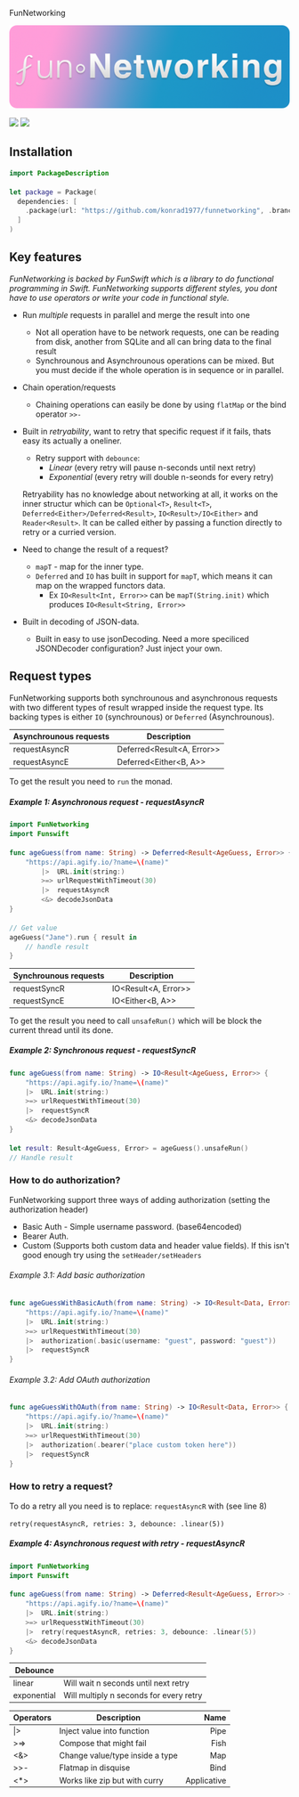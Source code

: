 FunNetworking

!["Logo"](https://github.com/konrad1977/funnetworking/blob/main/Images/logo.png)

![](https://img.shields.io/github/languages/top/konrad1977/funnetworking) ![](https://img.shields.io/github/license/konrad1977/funnetworking)


## Installation

```swift
import PackageDescription

let package = Package(
  dependencies: [
    .package(url: "https://github.com/konrad1977/funnetworking", .branch("main")),
  ]
)
```

## Key features

*FunNetworking is backed by FunSwift which is a library to do functional programming in Swift. FunNetworking supports different styles, you dont have to use operators or write your code in functional style.*

- Run *multiple* requests in parallel and merge the result into one

  - Not all operation have to be network requests, one can be reading from disk, another from SQLite and all can bring data to the final result
  - Synchrounous and Asynchrounous operations can be mixed. But you must decide if the whole operation is in sequence or in parallel.

- Chain operation/requests

  - Chaining operations can easily be done by using `flatMap` or the bind operator `>>-`

- Built in *retryability*, want to retry that specific request if it fails, thats easy its actually a oneliner. 

  - Retry support with `debounce`:
    - *Linear* (every retry will pause n-seconds until next retry)
    - *Exponential* (every retry will double n-seonds for every retry)

  Retryability has no knowledge about networking at all, it works on the inner structur which can be `Optional<T>`, `Result<T>`, `Deferred<Either>/Deferred<Result>`, `IO<Result>/IO<Either>` and `Reader<Result>`. It can be called either by passing a function directly to retry or a curried version.

- Need to change the result of a request?

  - `mapT` -  map for the inner type.
  - `Deferred` and `IO` has built in support for `mapT`, which means it can map on the wrapped functors data. 
    - Ex `IO<Result<Int, Error>>` can be `mapT(String.init)` which produces `IO<Result<String, Error>>`

- Built in decoding of JSON-data. 

  - Built in easy to use jsonDecoding. Need a more speciliced JSONDecoder configuration? Just inject your own. 

## Request types

FunNetworking supports both synchrounous and asynchronous requests with two different types of result wrapped inside the request type. Its backing types is either `IO` (synchrounous) or `Deferred` (Asynchrounous). 

| Asynchrounous requests | Description                |
| ---------------------- | -------------------------- |
| requestAsyncR          | Deferred<Result<A, Error>> |
| requestAsyncE          | Deferred<Either<B, A>>     |

To get the result you need to `run` the monad.

##### Example 1: Asynchronous request - requestAsyncR

```swift
import FunNetworking
import Funswift

func ageGuess(from name: String) -> Deferred<Result<AgeGuess, Error>> {
	"https://api.agify.io/?name=\(name)"
		|>	URL.init(string:)
		>=>	urlRequestWithTimeout(30)
		|>	requestAsyncR
		<&>	decodeJsonData
}

// Get value
ageGuess("Jane").run { result in 
	// handle result
}
```



| Synchrounous requests | Description          |
| --------------------- | -------------------- |
| requestSyncR          | IO<Result<A, Error>> |
| requestSyncE          | IO<Either<B, A>>     |

To get the result you need to call `unsafeRun()` which will be block the current thread until its done.

##### Example 2: Synchronous request - requestSyncR

```swift
func ageGuess(from name: String) -> IO<Result<AgeGuess, Error>> {
	"https://api.agify.io/?name=\(name)"
  	|>	URL.init(string:)
  	>=>	urlRequestWithTimeout(30)
  	|>	requestSyncR
  	<&>	decodeJsonData
}

let result: Result<AgeGuess, Error> = ageGuess().unsafeRun()
// Handle result
```

### How to do authorization?

FunNetworking support three ways of adding authorization (setting the authorization header)

-  Basic Auth - Simple username password. (base64encoded)
-  Bearer Auth. 
- Custom (Supports both custom data and header value fields). If this isn't good enough try using the `setHeader/setHeaders`

###### Example 3.1: Add basic authorization

```swift
func ageGuessWithBasicAuth(from name: String) -> IO<Result<Data, Error>> {
	"https://api.agify.io/?name=\(name)"
  	|>	URL.init(string:)
  	>=>	urlRequestWithTimeout(30)
  	|>	authorization(.basic(username: "guest", password: "guest"))
  	|>	requestSyncR
}
```

###### Example 3.2: Add OAuth authorization

```swift
func ageGuessWithOAuth(from name: String) -> IO<Result<Data, Error>> {
	"https://api.agify.io/?name=\(name)"
  	|>	URL.init(string:)
  	>=>	urlRequestWithTimeout(30)
  	|>	authorization(.bearer("place custom token here"))
  	|>	requestSyncR
}
```

### How to retry a request?

To do a retry all you need is to replace: `requestAsyncR` with (see line 8)

`retry(requestAsyncR, retries: 3, debounce: .linear(5))`

##### Example 4: Asynchronous request with retry - requestAsyncR

```swift
import FunNetworking
import Funswift

func ageGuess(from name: String) -> Deferred<Result<AgeGuess, Error>> {
	"https://api.agify.io/?name=\(name)"
  	|> 	URL.init(string:)
  	>=>	urlRequesstWithTimeout(30)
  	|>	retry(requestAsyncR, retries: 3, debounce: .linear(5))
  	<&>	decodeJsonData
}
```

| Debounce    |                                         |
| ----------- | --------------------------------------- |
| linear      | Will wait n seconds until next retry    |
| exponential | Will multiply n seconds for every retry |



| Operators | Description                     |        Name |
| --------- | ------------------------------- | ----------: |
| \|>       | Inject value into function      |        Pipe |
| >=>       | Compose that might fail         |        Fish |
| <&>       | Change value/type inside a type |         Map |
| >>-       | Flatmap in disquise             |        Bind |
| <*>       | Works like zip but with curry   | Applicative |
